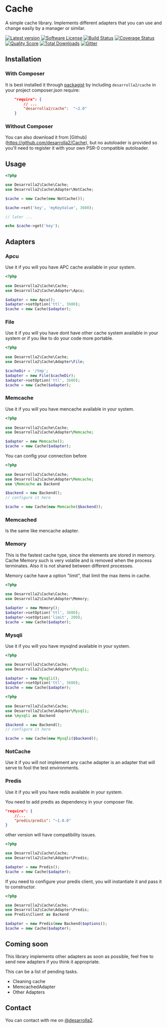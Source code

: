 # Cache

A simple cache library. Implements different adapters that you can use and change 
easily by a manager or similar.


[![Latest version][ico-version]][link-packagist]
[![Software License][ico-license]][link-license]
[![Build Status][ico-travis]][link-travis]
[![Coverage Status][ico-coveralls]][link-coveralls]
[![Quality Score][ico-code-quality]][link-code-quality]
[![Total Downloads][ico-downloads]][link-downloads]
[![Gitter][ico-gitter]][link-gitter]

## Installation

### With Composer

It is best installed it through [packagist](http://packagist.org/packages/desarrolla2/cache) 
by including `desarrolla2/cache` in your project composer.json require:

``` json
    "require": {
        // ...
        "desarrolla2/cache":  "~2.0"
    }
```

### Without Composer

You can also download it from [Github] (https://github.com/desarrolla2/Cache), 
but no autoloader is provided so you'll need to register it with your own PSR-0 
compatible autoloader.

## Usage


``` php
<?php

use Desarrolla2\Cache\Cache;
use Desarrolla2\Cache\Adapter\NotCache;

$cache = new Cache(new NotCache());

$cache->set('key', 'myKeyValue', 3600);

// later ...

echo $cache->get('key');

```

## Adapters

### Apcu

Use it if you will you have APC cache available in your system.

``` php
<?php
    
use Desarrolla2\Cache\Cache;
use Desarrolla2\Cache\Adapter\Apcu;

$adapter = new Apcu();
$adapter->setOption('ttl', 3600);
$cache = new Cache($adapter);

```

### File

Use it if you will you have dont have other cache system available in your system
or if you like to do your code more portable.

``` php
<?php
    
use Desarrolla2\Cache\Cache;
use Desarrolla2\Cache\Adapter\File;

$cacheDir = '/tmp';
$adapter = new File($cacheDir);
$adapter->setOption('ttl', 3600);
$cache = new Cache($adapter);

```

### Memcache

Use it if you will you have mencache available in your system.

``` php
<?php
    
use Desarrolla2\Cache\Cache;
use Desarrolla2\Cache\Adapter\Memcache;

$adapter = new Memcache();
$cache = new Cache($adapter);

```

You can config your connection before


``` php
<?php
    
use Desarrolla2\Cache\Cache;
use Desarrolla2\Cache\Adapter\Memcache;    
use \Memcache as Backend

$backend = new Backend();
// configure it here

$cache = new Cache(new Memcache($backend));
```

### Memcached

Is the same like mencache adapter.

### Memory

This is the fastest cache type, since the elements are stored in memory. 
Cache Memory such is very volatile and is removed when the process terminates.
Also it is not shared between different processes.

Memory cache have a option "limit", that limit the max items in cache.

``` php
<?php
    
use Desarrolla2\Cache\Cache;
use Desarrolla2\Cache\Adapter\Memory;

$adapter = new Memory();
$adapter->setOption('ttl', 3600);
$adapter->setOption('limit', 200);
$cache = new Cache($adapter);

```


### Mysqli

Use it if you will you have mysqlnd available in your system.

``` php
<?php

use Desarrolla2\Cache\Cache;
use Desarrolla2\Cache\Adapter\Mysqli;

$adapter = new Mysqli();
$adapter->setOption('ttl', 3600);
$cache = new Cache($adapter);

```


``` php
<?php
    
use Desarrolla2\Cache\Cache;
use Desarrolla2\Cache\Adapter\Mysqli;    
use \mysqli as Backend

$backend = new Backend();
// configure it here

$cache = new Cache(new Mysqli($backend));
```

### NotCache

Use it if you will not implement any cache adapter is an adapter that will serve 
to fool the test environments.

### Predis

Use it if you will you have redis available in your system.

You need to add predis as dependency in your composer file.

``` json
"require": {
    //...
    "predis/predis": "~1.0.0"
}
```

other version will have compatibility issues.

``` php
<?php

use Desarrolla2\Cache\Cache;
use Desarrolla2\Cache\Adapter\Predis;

$adapter = new Predis();
$cache = new Cache($adapter);

```

If you need to configure your predis client, you will instantiate it and pass it to constructor.

``` php
<?php

use Desarrolla2\Cache\Cache;
use Desarrolla2\Cache\Adapter\Predis;
use Predis\Client as Backend

$adapter = new Predis(new Backend($options));
$cache = new Cache($adapter);

```

## Coming soon

This library implements other adapters as soon as possible, feel free to send 
new adapters if you think it appropriate.

This can be a list of pending tasks.

* Cleaning cache
* MemcachedAdapter
* Other Adapters

## Contact

You can contact with me on [@desarrolla2](https://twitter.com/desarrolla2).

[ico-version]: https://img.shields.io/packagist/v/desarrolla2/cache.svg?style=flat-square
[ico-license]: https://img.shields.io/badge/license-MIT-brightgreen.svg?style=flat-square
[ico-travis]: https://img.shields.io/travis/desarrolla2/cache/master.svg?style=flat-square
[ico-coveralls]: https://img.shields.io/coveralls/desarrolla2/cache/master.svg?style=flat-square
[ico-code-quality]: https://img.shields.io/scrutinizer/g/desarrolla2/cache.svg?style=flat-square
[ico-downloads]: https://img.shields.io/packagist/dt/desarrolla2/cache.svg?style=flat-square
[ico-gitter]: https://img.shields.io/badge/GITTER-JOIN%20CHAT%20%E2%86%92-brightgreen.svg?style=flat-square

[link-packagist]: https://packagist.org/packages/desarrolla2/cache
[link-license]: http://hassankhan.mit-license.org
[link-travis]: https://travis-ci.org/desarrolla2/cache
[link-coveralls]: https://coveralls.io/github/desarrolla2/Cache
[link-code-quality]: https://scrutinizer-ci.com/g/desarrolla2/cache
[link-downloads]: https://packagist.org/packages/desarrolla2/cache
[link-gitter]: https://gitter.im/desarrolla2/Cache?utm_source=badge&utm_medium=badge&utm_campaign=pr-badge